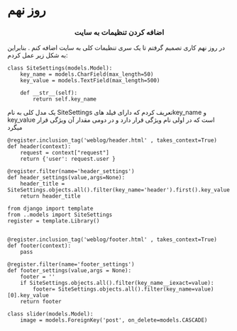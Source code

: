 #  روز نهم

### <center> اضافه کردن تنظیمات به سایت  </center>

در روز نهم کاری تصمیم گرفتم تا یک سری تنظیمات کلی به سایت اضافه کنم .
بنابراین به شکل زیر عمل کردم:

```
class SiteSettings(models.Model):
    key_name = models.CharField(max_length=50)    
    key_value = models.TextField(max_length=500)    

    def __str__(self):
        return self.key_name
```

یک مدل کلی به نام SiteSettings   تعریف کردم که دارای فیلد هایkey_name و key_value است که  در اولی نام ویژگی  قرار دارد  و در دومی مقدار آن ویژگی قرار میگرد


```
@register.inclusion_tag('weblog/header.html' , takes_context=True)
def header(context):
    request = context["request"]
    return {'user': request.user }

@register.filter(name='header_settings')
def header_settings(value,args=None):
    header_title = SiteSettings.objects.all().filter(key_name='header').first().key_value
    return header_title

```
```
from django import template
from ..models import SiteSettings
register = template.Library()


@register.inclusion_tag('weblog/footer.html' , takes_context=True)
def footer(context):
    pass

@register.filter(name='footer_settings')
def footer_settings(value,args = None):
    footer = ''
    if SiteSettings.objects.all().filter(key_name__iexact=value):
        footer= SiteSettings.objects.all().filter(key_name=value)[0].key_value
    return footer
```
    
```
class slider(models.Model):
    image = models.ForeignKey('post', on_delete=models.CASCADE)
```
